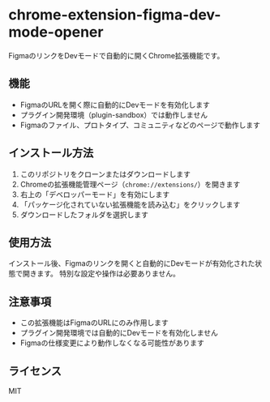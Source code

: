 # chrome-extension-figma-dev-mode-opener

FigmaのリンクをDevモードで自動的に開くChrome拡張機能です。

## 機能

- FigmaのURLを開く際に自動的にDevモードを有効化します
- プラグイン開発環境（plugin-sandbox）では動作しません
- Figmaのファイル、プロトタイプ、コミュニティなどのページで動作します

## インストール方法

1. このリポジトリをクローンまたはダウンロードします
2. Chromeの拡張機能管理ページ（`chrome://extensions/`）を開きます
3. 右上の「デベロッパーモード」を有効にします
4. 「パッケージ化されていない拡張機能を読み込む」をクリックします
5. ダウンロードしたフォルダを選択します

## 使用方法

インストール後、Figmaのリンクを開くと自動的にDevモードが有効化された状態で開きます。
特別な設定や操作は必要ありません。

## 注意事項

- この拡張機能はFigmaのURLにのみ作用します
- プラグイン開発環境では自動的にDevモードを有効化しません
- Figmaの仕様変更により動作しなくなる可能性があります

## ライセンス

MIT
